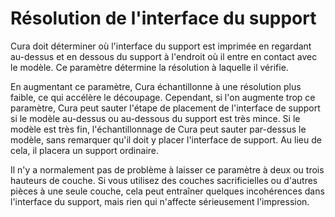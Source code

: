 Résolution de l'interface du support
====
Cura doit déterminer où l'interface du support est imprimée en regardant au-dessus et en dessous du support à l'endroit où il entre en contact avec le modèle. Ce paramètre détermine la résolution à laquelle il vérifie.

En augmentant ce paramètre, Cura échantillonne à une résolution plus faible, ce qui accélère le découpage. Cependant, si l'on augmente trop ce paramètre, Cura peut sauter l'étape de placement de l'interface de support si le modèle au-dessus ou au-dessous du support est très mince. Si le modèle est très fin, l'échantillonnage de Cura peut sauter par-dessus le modèle, sans remarquer qu'il doit y placer l'interface de support. Au lieu de cela, il placera un support ordinaire.

Il n'y a normalement pas de problème à laisser ce paramètre à deux ou trois hauteurs de couche. Si vous utilisez des couches sacrificielles ou d'autres pièces à une seule couche, cela peut entraîner quelques incohérences dans l'interface du support, mais rien qui n'affecte sérieusement l'impression.

